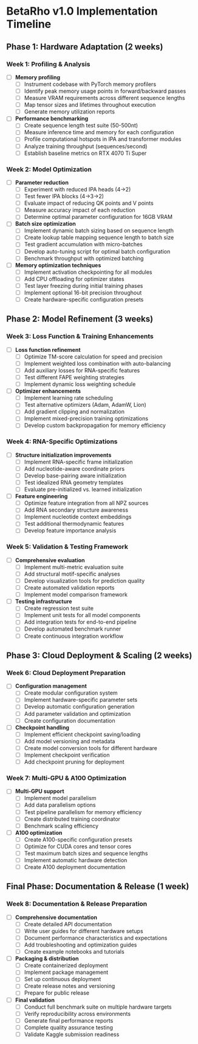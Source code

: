 # BetaRho v1.0 Implementation Timeline

## Phase 1: Hardware Adaptation (2 weeks)

### Week 1: Profiling & Analysis
- [ ] **Memory profiling**
  - [ ] Instrument codebase with PyTorch memory profilers
  - [ ] Identify peak memory usage points in forward/backward passes
  - [ ] Measure VRAM requirements across different sequence lengths
  - [ ] Map tensor sizes and lifetimes throughout execution
  - [ ] Generate memory utilization reports

- [ ] **Performance benchmarking**
  - [ ] Create sequence length test suite (50-500nt)
  - [ ] Measure inference time and memory for each configuration
  - [ ] Profile computational hotspots in IPA and transformer modules
  - [ ] Analyze training throughput (sequences/second)
  - [ ] Establish baseline metrics on RTX 4070 Ti Super

### Week 2: Model Optimization
- [ ] **Parameter reduction**
  - [ ] Experiment with reduced IPA heads (4→2)
  - [ ] Test fewer IPA blocks (4→3→2)
  - [ ] Evaluate impact of reducing QK points and V points
  - [ ] Measure accuracy impact of each reduction
  - [ ] Determine optimal parameter configuration for 16GB VRAM

- [ ] **Batch size optimization**
  - [ ] Implement dynamic batch sizing based on sequence length
  - [ ] Create lookup table mapping sequence length to batch size
  - [ ] Test gradient accumulation with micro-batches
  - [ ] Develop auto-tuning script for optimal batch configuration
  - [ ] Benchmark throughput with optimized batching

- [ ] **Memory optimization techniques**
  - [ ] Implement activation checkpointing for all modules
  - [ ] Add CPU offloading for optimizer states
  - [ ] Test layer freezing during initial training phases
  - [ ] Implement optional 16-bit precision throughout
  - [ ] Create hardware-specific configuration presets

## Phase 2: Model Refinement (3 weeks)

### Week 3: Loss Function & Training Enhancements
- [ ] **Loss function refinement**
  - [ ] Optimize TM-score calculation for speed and precision
  - [ ] Implement weighted loss combination with auto-balancing
  - [ ] Add auxiliary losses for RNA-specific features
  - [ ] Test different FAPE weighting strategies
  - [ ] Implement dynamic loss weighting schedule

- [ ] **Optimizer enhancements**
  - [ ] Implement learning rate scheduling
  - [ ] Test alternative optimizers (Adam, AdamW, Lion)
  - [ ] Add gradient clipping and normalization
  - [ ] Implement mixed-precision training optimizations
  - [ ] Develop custom backpropagation for memory efficiency

### Week 4: RNA-Specific Optimizations
- [ ] **Structure initialization improvements**
  - [ ] Implement RNA-specific frame initialization
  - [ ] Add nucleotide-aware coordinate priors
  - [ ] Develop base-pairing aware initialization
  - [ ] Test idealized RNA geometry templates
  - [ ] Evaluate pre-initialized vs. learned initialization

- [ ] **Feature engineering**
  - [ ] Optimize feature integration from all NPZ sources
  - [ ] Add RNA secondary structure awareness
  - [ ] Implement nucleotide context embeddings
  - [ ] Test additional thermodynamic features
  - [ ] Develop feature importance analysis

### Week 5: Validation & Testing Framework
- [ ] **Comprehensive evaluation**
  - [ ] Implement multi-metric evaluation suite
  - [ ] Add structural motif-specific analyses
  - [ ] Develop visualization tools for prediction quality
  - [ ] Create automated validation reports
  - [ ] Implement model comparison framework

- [ ] **Testing infrastructure**
  - [ ] Create regression test suite
  - [ ] Implement unit tests for all model components
  - [ ] Add integration tests for end-to-end pipeline
  - [ ] Develop automated benchmark runner
  - [ ] Create continuous integration workflow

## Phase 3: Cloud Deployment & Scaling (2 weeks)

### Week 6: Cloud Deployment Preparation
- [ ] **Configuration management**
  - [ ] Create modular configuration system
  - [ ] Implement hardware-specific parameter sets
  - [ ] Develop automatic configuration generation
  - [ ] Add parameter validation and optimization
  - [ ] Create configuration documentation

- [ ] **Checkpoint handling**
  - [ ] Implement efficient checkpoint saving/loading
  - [ ] Add model versioning and metadata
  - [ ] Create model conversion tools for different hardware
  - [ ] Implement checkpoint verification
  - [ ] Add checkpoint pruning for deployment

### Week 7: Multi-GPU & A100 Optimization
- [ ] **Multi-GPU support**
  - [ ] Implement model parallelism
  - [ ] Add data parallelism options
  - [ ] Test pipeline parallelism for memory efficiency
  - [ ] Create distributed training coordinator
  - [ ] Benchmark scaling efficiency

- [ ] **A100 optimization**
  - [ ] Create A100-specific configuration presets
  - [ ] Optimize for CUDA cores and tensor cores
  - [ ] Test maximum batch sizes and sequence lengths
  - [ ] Implement automatic hardware detection
  - [ ] Create A100 deployment documentation

## Final Phase: Documentation & Release (1 week)

### Week 8: Documentation & Release Preparation
- [ ] **Comprehensive documentation**
  - [ ] Create detailed API documentation
  - [ ] Write user guides for different hardware setups
  - [ ] Document performance characteristics and expectations
  - [ ] Add troubleshooting and optimization guides
  - [ ] Create example notebooks and tutorials

- [ ] **Packaging & distribution**
  - [ ] Create containerized deployment
  - [ ] Implement package management
  - [ ] Set up continuous deployment
  - [ ] Create release notes and versioning
  - [ ] Prepare for public release

- [ ] **Final validation**
  - [ ] Conduct full benchmark suite on multiple hardware targets
  - [ ] Verify reproducibility across environments
  - [ ] Generate final performance reports
  - [ ] Complete quality assurance testing
  - [ ] Validate Kaggle submission readiness
